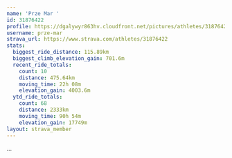 ```yaml
---
name: 'Prze Mar '
id: 31876422
profile: https://dgalywyr863hv.cloudfront.net/pictures/athletes/31876422/22548952/2/large.jpg
username: prze-mar
strava_url: https://www.strava.com/athletes/31876422
stats:
  biggest_ride_distance: 115.89km
  biggest_climb_elevation_gain: 701.6m
  recent_ride_totals:
    count: 10
    distance: 475.64km
    moving_time: 22h 08m
    elevation_gain: 4003.6m
  ytd_ride_totals:
    count: 68
    distance: 2333km
    moving_time: 90h 54m
    elevation_gain: 17749m
layout: strava_member
--- 
```

...
